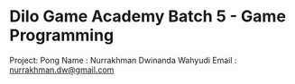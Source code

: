 # Dilo Game Academy Batch 5 - Game Programming
Project: Pong
Name   : Nurrakhman Dwinanda Wahyudi
Email  : nurrakhman.dw@gmail.com
